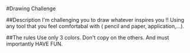#Drawing Challenge 

##Description 
I'm challenging you to draw whatever inspires you !! Using any tool that you feel comfortabal with ( pencil and paper, application,...). 

##The rules 
Use only 3 colors. 
Don't copy on the others.
And must importantly HAVE FUN.
